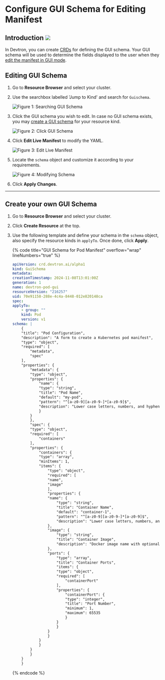 # Configure GUI Schema for Editing Manifest

## Introduction [![](https://devtron-public-asset.s3.us-east-2.amazonaws.com/images/elements/EnterpriseTag.svg)](https://devtron.ai/pricing)

In Devtron, you can create [CRDs](../resources/glossary.md#crd) for defining the GUI schema. Your GUI schema will be used to determine the fields displayed to the user when they [edit the manifest in GUI mode](../resource-browser/manage-resources.md#edit-using-gui).

## Editing GUI Schema

1. Go to **Resource Browser** and select your cluster.

2. Use the searchbox labelled 'Jump to Kind' and search for `Guischema`.

    ![Figure 1: Searching GUI Schema](https://devtron-public-asset.s3.us-east-2.amazonaws.com/images/kubernetes-resource-browser/search-gui-schema.gif)

3. Click the GUI schema you wish to edit. In case no GUI schema exists, you may [create a GUI schema](#create-your-own-gui-schema) for your resource kind.

    ![Figure 2: Click GUI Schema](https://devtron-public-asset.s3.us-east-2.amazonaws.com/images/kubernetes-resource-browser/click-schema.gif)

4. Click **Edit Live Manifest** to modify the YAML.

    ![Figure 3: Edit Live Manifest](https://devtron-public-asset.s3.us-east-2.amazonaws.com/images/kubernetes-resource-browser/edit-live-manifest.gif)

5. Locate the `schema` object and customize it according to your requirements.

    ![Figure 4: Modifying Schema](https://devtron-public-asset.s3.us-east-2.amazonaws.com/images/kubernetes-resource-browser/locate-schema.gif)

6. Click **Apply Changes**.

---

## Create your own GUI Schema

1. Go to **Resource Browser** and select your cluster.

2. Click **Create Resource** at the top.

3. Use the following template and define your schema in the `schema` object, also specify the resource kinds in `applyTo`. Once done, click **Apply**.

    {% code title="GUI Schema for Pod Manifest" overflow="wrap" lineNumbers="true" %}
    ```yml
    apiVersion: crd.devtron.ai/alpha1
    kind: GuiSchema
    metadata:
    creationTimestamp: 2024-11-08T13:01:00Z
    generation: 1
    name: devtron-pod-gui
    resourceVersion: "216257"
    uid: 70e91158-288e-4c4a-8448-012e820148ca
    spec:
    applyTo:
        - group: ""
        kind: Pod
        version: v1
    schema: |
        {
        "title": "Pod Configuration",
        "description": "A form to create a Kubernetes pod manifest",
        "type": "object",
        "required": [
            "metadata",
            "spec"
        ],
        "properties": {
            "metadata": {
            "type": "object",
            "properties": {
                "name": {
                "type": "string",
                "title": "Pod Name",
                "default": "my-pod",
                "pattern": "^[a-z0-9][a-z0-9-]*[a-z0-9]$",
                "description": "Lower case letters, numbers, and hyphens only"
                }
            }
            },
            "spec": {
            "type": "object",
            "required": [
                "containers"
            ],
            "properties": {
                "containers": {
                "type": "array",
                "minItems": 1,
                "items": {
                    "type": "object",
                    "required": [
                    "name",
                    "image"
                    ],
                    "properties": {
                    "name": {
                        "type": "string",
                        "title": "Container Name",
                        "default": "container-1",
                        "pattern": "^[a-z0-9][a-z0-9-]*[a-z0-9]$",
                        "description": "Lower case letters, numbers, and hyphens only"
                    },
                    "image": {
                        "type": "string",
                        "title": "Container Image",
                        "description": "Docker image name with optional tag (e.g., nginx:1.14.2)"
                    },
                    "ports": {
                        "type": "array",
                        "title": "Container Ports",
                        "items": {
                        "type": "object",
                        "required": [
                            "containerPort"
                        ],
                        "properties": {
                            "containerPort": {
                            "type": "integer",
                            "title": "Port Number",
                            "minimum": 1,
                            "maximum": 65535
                            }
                        }
                        }
                    }
                    }
                }
                }
            }
            }
        }
        }
    ```
    {% endcode %}